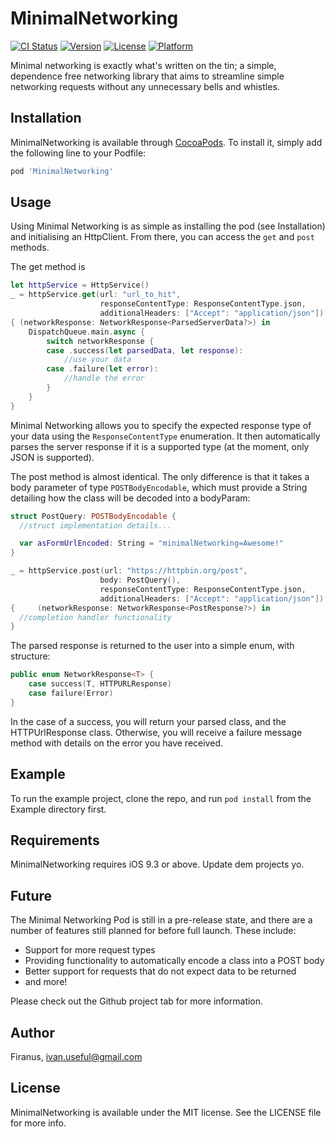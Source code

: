 # MinimalNetworking

[![CI Status](http://img.shields.io/travis/Firanus/MinimalNetworking.svg?style=flat)](https://travis-ci.org/Firanus/MinimalNetworking)
[![Version](https://img.shields.io/cocoapods/v/MinimalNetworking.svg?style=flat)](http://cocoapods.org/pods/MinimalNetworking)
[![License](https://img.shields.io/cocoapods/l/MinimalNetworking.svg?style=flat)](http://cocoapods.org/pods/MinimalNetworking)
[![Platform](https://img.shields.io/cocoapods/p/MinimalNetworking.svg?style=flat)](http://cocoapods.org/pods/MinimalNetworking)

Minimal networking is exactly what's written on the tin; a simple, dependence free networking library that aims to streamline simple networking requests without any unnecessary bells and whistles.

## Installation

MinimalNetworking is available through [CocoaPods](http://cocoapods.org). To install
it, simply add the following line to your Podfile:

```ruby
pod 'MinimalNetworking'
```

## Usage

Using Minimal Networking is as simple as installing the pod (see Installation) and initialising an HttpClient. From there, you can access the `get` and `post` methods.

The get method is 
```Swift
let httpService = HttpService()
_ = httpService.get(url: "url_to_hit", 
                    responseContentType: ResponseContentType.json, 
                    additionalHeaders: ["Accept": "application/json"]) 
{ (networkResponse: NetworkResponse<ParsedServerData?>) in
    DispatchQueue.main.async {
        switch networkResponse {
        case .success(let parsedData, let response):
            //use your data
        case .failure(let error):
            //handle the error
        }
    }
}
```

Minimal Networking allows you to specify the expected response type of your data using the `ResponseContentType` enumeration. It then automatically parses the server response if it is a supported type (at the moment, only JSON is supported).

The post method is almost identical. The only difference is that it takes a body parameter of type `POSTBodyEncodable`, which must provide a String detailing how the class will be decoded into a bodyParam:

```Swift
struct PostQuery: POSTBodyEncodable {
  //struct implementation details...

  var asFormUrlEncoded: String = "minimalNetworking=Awesome!"
}
```
```Swift
_ = httpService.post(url: "https://httpbin.org/post", 
                    body: PostQuery(), 
                    responseContentType: ResponseContentType.json, 
                    additionalHeaders: ["Accept": "application/json"]) 
{     (networkResponse: NetworkResponse<PostResponse?>) in 
  //completion handler functionality
}
```
The parsed response is returned to the user into a simple enum, with structure:

```Swift
public enum NetworkResponse<T> {
    case success(T, HTTPURLResponse)
    case failure(Error)
}
```

In the case of a success, you will return your parsed class, and the HTTPUrlResponse class. Otherwise, you will receive a failure message method with details on the error you have received.

## Example

To run the example project, clone the repo, and run `pod install` from the Example directory first.

## Requirements

MinimalNetworking requires iOS 9.3 or above. Update dem projects yo.

## Future

The Minimal Networking Pod is still in a pre-release state, and there are a number of features still planned for before full launch. These include:

* Support for more request types
* Providing functionality to automatically encode a class into a POST body
* Better support for requests that do not expect data to be returned
* and more!

Please check out the Github project tab for more information.

## Author

Firanus, ivan.useful@gmail.com

## License

MinimalNetworking is available under the MIT license. See the LICENSE file for more info.
